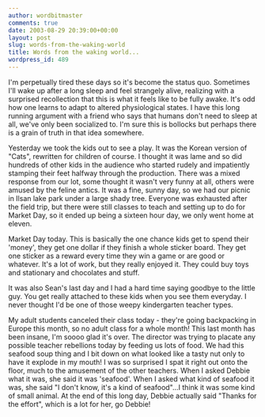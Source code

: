 ```yaml
---
author: wordbitmaster
comments: true
date: 2003-08-29 20:39:00+00:00
layout: post
slug: words-from-the-waking-world
title: Words from the waking world...
wordpress_id: 489
---
```


I'm perpetually tired these days so it's become the status quo. Sometimes I'll wake up after a long sleep and feel strangely alive, realizing with a surprised recollection that this is what it feels like to be fully awake. It's odd how one learns to adapt to altered physiological states. I have this long running argument with a friend who says that humans don't need to sleep at all, we've only been socialized to. I'm sure this is bollocks but perhaps there is a grain of truth in that idea somewhere.

Yesterday we took the kids out to see a play. It was the Korean version of "Cats", rewritten for children of course. I thought it was lame and so did hundreds of other kids in the audience who started rudely and impatiently stamping their feet halfway through the production. There was a mixed response from our lot, some thought it wasn't very funny at all, others were amused by the feline antics. It was a fine, sunny day, so we had our picnic in Ilsan lake park under a large shady tree. Everyone was exhausted after the field trip, but there were still classes to teach and setting up to do for Market Day, so it ended up being a sixteen hour day, we only went home at eleven.

Market Day today. This is basically the one chance kids get to spend their 'money', they get one dollar if they finish a whole sticker board. They get one sticker as a reward every time they win a game or are good or whatever. It's a lot of work, but they really enjoyed it. They could buy toys and stationary and chocolates and stuff.  

It was also Sean's last day and I had a hard time saying goodbye to the little guy. You get really attached to these kids when you see them everyday. I never thought I'd be one of those weepy kindergarten teacher types.

My adult students canceled their class today - they're going backpacking in Europe this month, so no adult class for a whole month! This last month has been insane, I'm soooo glad it's over. The director was trying to placate any possible teacher rebellions today by feeding us lots of food. We had this seafood soup thing and I bit down on what looked like a tasty nut only to have it explode in my mouth! I was so surprised I spat it right out onto the floor, much to the amusement of the other teachers. When I asked Debbie what it was, she said it was 'seafood'. When I asked what kind of seafood it was, she said "I don't know, it's a kind of seafood"...I think it was some kind of small animal. At the end of this long day, Debbie actually said "Thanks for the effort", which is a lot for her, go Debbie!
